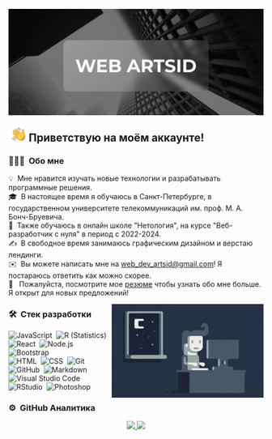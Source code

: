 ![Sidelnikov Artyom Singh Banner](./assets/MilkyWRLD.jpg)

<img alt="Night Coding" src="./assets/Hand%20Wave.gif" width='40' align="left"/><h2>Приветствую на моём аккаунте!</h2>

<!-- ## 👋 &nbsp;Приветствую на моём аккаунте! -->

### 👨🏻‍💻 &nbsp;Обо мне

💡 &nbsp;Мне нравится изучать новые технологии и разрабатывать программные решения.\
🎓 &nbsp;В настоящее время я обучаюсь в Санкт-Петербурге, в государственном университете телекоммуникаций им. проф. М. А. Бонч-Бруевича.\
🌱 &nbsp;Также обучаюсь в онлайн школе "Нетология", на курсе "Веб-разработчик с нуля" в период с 2022-2024.\
✍️ &nbsp;В свободное время занимаюсь графическим дизайном и верстаю лендинги.\
✉️ &nbsp;Вы можете написать мне на web_dev_artsid@gmail.com! Я постараюсь ответить как можно скорее.\
📄 &nbsp; Пожалуйста, посмотрите мое [резюме](https://milkywrld.github.io/resume_bonch/) чтобы узнать обо мне больше. Я открыт для новых предложений!

<img alt="Night Coding" src="https://raw.githubusercontent.com/AVS1508/AVS1508/master/assets/Night-Coding.gif" align="right"/>

### 🛠 &nbsp;Стек разработки

![JavaScript](https://img.shields.io/badge/-JavaScript-05122A?style=flat&logo=javascript)&nbsp;
![R (Statistics)](https://img.shields.io/badge/-R-05122A?style=flat&logo=R&logoColor=276DC3)\
![React](https://img.shields.io/badge/-React-05122A?style=flat&logo=react)&nbsp;
![Node.js](https://img.shields.io/badge/-Node.js-05122A?style=flat&logo=node.js)&nbsp;
![Bootstrap](https://img.shields.io/badge/-Bootstrap-05122A?style=flat&logo=bootstrap&logoColor=563D7C)\
![HTML](https://img.shields.io/badge/-HTML-05122A?style=flat&logo=HTML5)&nbsp;
![CSS](https://img.shields.io/badge/-CSS-05122A?style=flat&logo=CSS3&logoColor=1572B6)&nbsp;
![Git](https://img.shields.io/badge/-Git-05122A?style=flat&logo=git)&nbsp;
![GitHub](https://img.shields.io/badge/-GitHub-05122A?style=flat&logo=github)&nbsp;
![Markdown](https://img.shields.io/badge/-Markdown-05122A?style=flat&logo=markdown)\
![Visual Studio Code](https://img.shields.io/badge/-Visual%20Studio%20Code-05122A?style=flat&logo=visual-studio-code&logoColor=007ACC)&nbsp;
![RStudio](https://img.shields.io/badge/-RStudio-05122A?style=flat&logo=rstudio)&nbsp;
![Photoshop](https://img.shields.io/badge/-Photoshop-05122A?style=flat&logo=adobe-photoshop)&nbsp;

### ⚙️ &nbsp;GitHub Аналитика

<p align="center">
<a href="https://github.com/AVS1508">
  <img height="180em" src="https://github-readme-stats-eight-theta.vercel.app/api?username=milkyWRLD&show_icons=true&theme=algolia&include_all_commits=true&count_private=true"/>
  <img height="180em" src="https://github-readme-stats-eight-theta.vercel.app/api/top-langs/?username=milkyWRLD&layout=compact&langs_count=8&theme=algolia"/>
</a>
</p>
